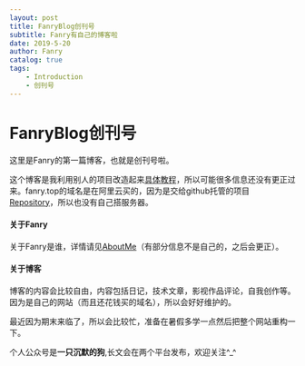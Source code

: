 ```yaml
---
layout: post
title: FanryBlog创刊号
subtitle: Fanry有自己的博客啦
date: 2019-5-20
author: Fanry
catalog: true
tags: 
    - Introduction
    - 创刊号
---
```

# FanryBlog创刊号
这里是Fanry的第一篇博客，也就是创刊号啦。

这个博客是我利用别人的项目改造起来[具体教程](https://www.jianshu.com/p/e68fba58f75c)，所以可能很多信息还没有更正过来。fanry.top的域名是在阿里云买的，因为是交给github托管的项目[Repository](https://github.com/FanryTHU/fanrythu.github.io)，所以也没有自己搭服务器。
#### 关于Fanry
关于Fanry是谁，详情请见[AboutMe](http://fanry.top/about/)（有部分信息不是自己的，之后会更正）。
#### 关于博客
博客的内容会比较自由，内容包括日记，技术文章，影视作品评论，自我创作等。因为是自己的网站（而且还花钱买的域名），所以会好好维护的。

最近因为期末来临了，所以会比较忙，准备在暑假多学一点然后把整个网站重构一下。

个人公众号是**一只沉默的狗**,长文会在两个平台发布，欢迎关注^_^